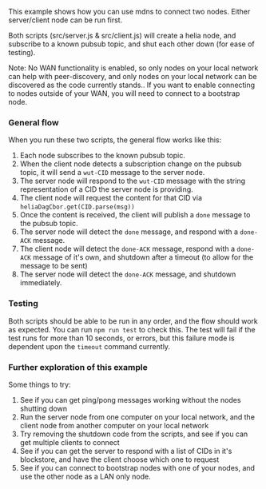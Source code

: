 This example shows how you can use mdns to connect two nodes. Either server/client node can be run first.

Both scripts (src/server.js & src/client.js) will create a helia node, and subscribe to a known pubsub topic, and shut each other down (for ease of testing).

Note: No WAN functionality is enabled, so only nodes on your local network can help with peer-discovery, and only nodes on your local network can be discovered as the code currently stands.. If you want to enable connecting to nodes outside of your WAN, you will need to connect to a bootstrap node.

### General flow

When you run these two scripts, the general flow works like this:

1. Each node subscribes to the known pubsub topic.
1. When the client node detects a subscription change on the pubsub topic, it will send a `wut-CID` message to the server node.
1. The server node will respond to the `wut-CID` message with the string representation of a CID the server node is providing.
1. The client node will request the content for that CID via `heliaDagCbor.get(CID.parse(msg))`
1. Once the content is received, the client will publish a `done` message to the pubsub topic.
1. The server node will detect the `done` message, and respond with a `done-ACK` message.
1. The client node will detect the `done-ACK` message, respond with a `done-ACK` message of it's own, and shutdown after a timeout (to allow for the message to be sent)
1. The server node will detect the `done-ACK` message, and shutdown immediately.

### Testing

Both scripts should be able to be run in any order, and the flow should work as expected. You can run `npm run test` to check this. The test will fail if the test runs for more than 10 seconds, or errors, but this failure mode is dependent upon the `timeout` command currently.


### Further exploration of this example

Some things to try:

1. See if you can get ping/pong messages working without the nodes shutting down
1. Run the server node from one computer on your local network, and the client node from another computer on your local network
1. Try removing the shutdown code from the scripts, and see if you can get multiple clients to connect
1. See if you can get the server to respond with a list of CIDs in it's blockstore, and have the client choose which one to request
1. See if you can connect to bootstrap nodes with one of your nodes, and use the other node as a LAN only node.
